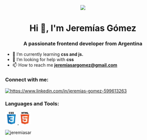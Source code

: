 <div align="center">
    <img src="https://media.giphy.com/media/iIqmM5tTjmpOB9mpbn/giphy.gif" width="500"/>
    <h1>Hi 👋, I'm Jeremías Gómez</h1>
    <h3>A passionate frontend developer from Argentina</h3>
</div> 

- 🌱 I’m currently learning **css and js.**
- 🤝 I’m looking for help with **css**
- 📫 How to reach me **jeremiasargomez@gmail.com**

<h3 align="left">Connect with me:</h3>
<p align="left">
<a href="https://linkedin.com/in/jeremias-gomez-599613263" target="blank"><img align="center" src="https://raw.githubusercontent.com/rahuldkjain/github-profile-readme-generator/master/src/images/icons/Social/linked-in-alt.svg" alt="https://www.linkedin.com/in/jeremias-gomez-599613263" height="30" width="40" /></a>
</p>

<h3 align="left">Languages and Tools:</h3>
<p align="left"> <a href="https://www.w3schools.com/css/" target="_blank" rel="noreferrer"> <img src="https://raw.githubusercontent.com/devicons/devicon/master/icons/css3/css3-original-wordmark.svg" alt="css3" width="40" height="40"/> </a> <a href="https://www.w3.org/html/" target="_blank" rel="noreferrer"> <img src="https://raw.githubusercontent.com/devicons/devicon/master/icons/html5/html5-original-wordmark.svg" alt="html5" width="40" height="40"/> </a> </p>

<p><img align="center" src="https://github-readme-stats.vercel.app/api/top-langs?username=jeremiasar&show_icons=true&locale=en&layout=compact" alt="jeremiasar" /></p>
